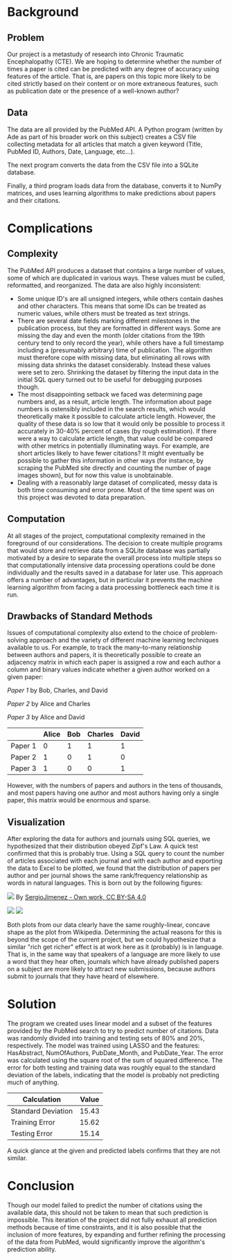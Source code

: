 # Background

## Problem

Our project is a metastudy of research into Chronic Traumatic Encephalopathy (CTE). We are hoping to determine whether the number of times a paper is cited can be predicted with any degree of accuracy using features of the article.
That is, are papers on this topic more likely to be cited strictly based on their content or on more extraneous features, such as publication date or the presence of a well-known author?

## Data

The data are all provided by the PubMed API.
A Python program (written by Ade as part of his broader work on this subject) creates a CSV file collecting metadata for all articles that match a given keyword (Title, PubMed ID, Authors, Date, Language, etc...).

The next program converts the data from the CSV file into a SQLite database.

Finally, a third program loads data from the database, converts it to NumPy matrices, and uses learning algorithms to make predictions about papers and their citations.

# Complications

## Complexity

The PubMed API produces a dataset that contains a large number of values, some of which are duplicated in various ways. These values must be culled, reformatted, and reorganized.
The data are also highly inconsistent:
* Some unique ID's are all unsigned integers, while others contain dashes and other characters. This means that some IDs can be treated as numeric values, while others must be treated as text strings.
* There are several date fields marking different milestones in the publication process, but they are formatted in different ways. Some are missing the day and even the month (older citations from the 19th century tend to only record the year), while others have a full timestamp including a (presumably arbitrary) time of publication.
The algorithm must therefore cope with missing data, but eliminating all rows with missing data shrinks the dataset considerably. Instead these values were set to zero. Shrinking the dataset by filtering the input data in the initial SQL query turned out to be useful for debugging purposes though.
* The most disappointing setback we faced was determining page numbers and, as a result, article length. The information about page numbers is ostensibly included in the search results, which would theoretically make it possible to calculate article length. However, the quality of these data is so low that it would only be possible to process it accurately in 30-40% percent of cases (by rough estimation). If there were a way to calculate article length, that value could be compared with other metrics in potentially illuminating ways. For example, are short articles likely to have fewer citations? It might eventually be possible to gather this information in other ways (for instance, by scraping the PubMed site directly and counting the number of page images shown), but for now this value is unobtainable.
* Dealing with a reasonably large dataset of complicated, messy data is both time consuming and error prone. Most of the time spent was on this project was devoted to data preparation.

## Computation

At all stages of the project, computational complexity remained in the foreground of our considerations. The decision to create multiple programs that would store and retrieve data from a SQLite database was partially motivated by a desire to separate the overall process into multiple steps so that computationally intensive data processing operations could be done individually and the results saved in a database for later use. This approach offers a number of advantages, but in particular it prevents the machine learning algorithm from facing a data processing bottleneck each time it is run.

## Drawbacks of Standard Methods

Issues of computational complexity also extend to the choice of problem-solving approach and the variety of different machine learning techniques available to us.
For example, to track the many-to-many relationship between authors and papers, it is theoretically possible to create an adjacency matrix in which each paper is assigned a row and each author a column and binary values indicate whether a given author worked on a given paper:

*Paper 1* by Bob, Charles, and David

*Paper 2* by Alice and Charles

*Paper 3* by Alice and David

|         	| Alice 	| Bob 	| Charles 	| David 	|
|---------	|-------	|-----	|---------	|-------	|
| Paper 1 	| 0     	| 1   	| 1       	| 1     	|
| Paper 2 	| 1     	| 0   	| 1       	| 0     	|
| Paper 3 	| 1     	| 0   	| 0       	| 1     	|

However, with the numbers of papers and authors in the tens of thousands, and most papers having one author and most authors having only a single paper, this matrix would be enormous and sparse.

## Visualization

After exploring the data for authors and journals using SQL queries, we hypothesized that their distribution obeyed Zipf's Law. A quick test confirmed that this is probably true. Using a SQL query to count the number of articles associated with each journal and with each author and exporting the data to Excel to be plotted, we found that the distribution of papers per author and per journal shows the same rank/frequency relationship as words in natural languages. This is born out by the following figures:

![](Zipf_30wiki_en_labels.png)
By [SergioJimenez - Own work, CC BY-SA 4.0](https://commons.wikimedia.org/w/index.php?curid=45516736)

![](Zipfian_Authors.png)
![](Zipfian_Journals.png)

Both plots from our data clearly have the same roughly-linear, concave shape as the plot from Wikipedia. Determining the actual reasons for this is beyond the scope of the current project, but we could hypothesize that a similar "rich get richer" effect is at work here as it (probably) is in language. That is, in the same way that speakers of a language are more likely to use a word that they hear often, journals which have already published papers on a subject are more likely to attract new submissions, because authors submit to journals that they have heard of elsewhere.

# Solution

The program we created uses linear model and a subset of the features provided by the PubMed search to try to predict number of citations. Data was randomly divided into training and testing sets of 80% and 20%, respectively. The model was trained using LASSO and the features: HasAbstract, NumOfAuthors, PubDate_Month, and PubDate_Year. The error was calculated using the square root of the sum of squared difference.
The error for both testing and training data was roughly equal to the standard deviation of the labels, indicating that the model is probably not predicting much of anything.


|   Calculation   | Value |
|----------------|-------|
| Standard Deviation    | 15.43 |
| Training Error 				| 15.62 |
| Testing Error  				| 15.14 |
A quick glance at the given and predicted labels confirms that they are not similar.

# Conclusion

Though our model failed to predict the number of citations using the available data, this should not be taken to mean that such prediction is impossible. This iteration of the project did not fully exhaust all prediction methods because of time constraints, and it is also possible that the inclusion of more features, by expanding and further refining the processing of the data from PubMed, would significantly improve the algorithm's prediction ability.







